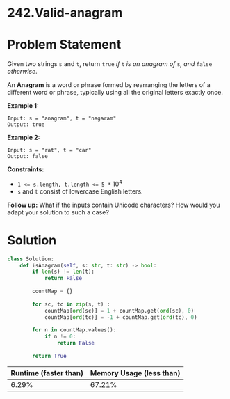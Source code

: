 # 242.Valid-anagram

# Problem Statement

Given two strings `s` and `t`, return `true` *if* `t` *is an anagram of* `s`*, and* `false` *otherwise*.

An **Anagram** is a word or phrase formed by rearranging the letters of a different word or phrase, typically using all the original letters exactly once.

**Example 1:**

```other
Input: s = "anagram", t = "nagaram"
Output: true
```

**Example 2:**

```other
Input: s = "rat", t = "car"
Output: false
```

**Constraints:**

- `1 <= s.length, t.length <= 5 *` $10^4$
- `s` and `t` consist of lowercase English letters.

**Follow up:** What if the inputs contain Unicode characters? How would you adapt your solution to such a case?

# Solution

```python
class Solution:
    def isAnagram(self, s: str, t: str) -> bool:
        if len(s) != len(t):
            return False
        
        countMap = {}
        
        for sc, tc in zip(s, t) :
            countMap[ord(sc)] = 1 + countMap.get(ord(sc), 0)
            countMap[ord(tc)] = -1 + countMap.get(ord(tc), 0)
        
        for n in countMap.values():
            if n != 0:
                return False
        
        return True
```

| **Runtime (faster than)** | **Memory Usage (less than)** |
| ------------------------- | ---------------------------- |
| 6.29%                     | 67.21%                       |

